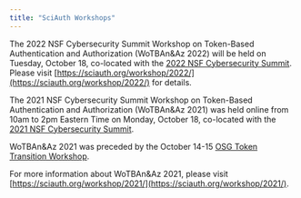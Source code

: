 ```yaml
---
title: "SciAuth Workshops"
---
```


The 2022 NSF Cybersecurity Summit Workshop on Token-Based Authentication and Authorization (WoTBAn&Az 2022) will be held on Tuesday, October 18, co-located with the [2022 NSF Cybersecurity Summit](https://www.trustedci.org/2022-cybersecurity-summit). Please visit [https://sciauth.org/workshop/2022/](https://sciauth.org/workshop/2022/) for details.

The 2021 NSF Cybersecurity Summit Workshop on Token-Based Authentication and Authorization (WoTBAn&Az 2021) was held online from 10am to 2pm Eastern Time on Monday, October 18, co-located with the [2021 NSF Cybersecurity Summit](https://www.trustedci.org/2021-cybersecurity-summit).

WoTBAn&Az 2021 was preceded by the October 14-15 [OSG Token Transition Workshop](https://opensciencegrid.org/events/Token-Transition-Workshop/).

For more information about WoTBAn&Az 2021, please visit [https://sciauth.org/workshop/2021/](https://sciauth.org/workshop/2021/).
